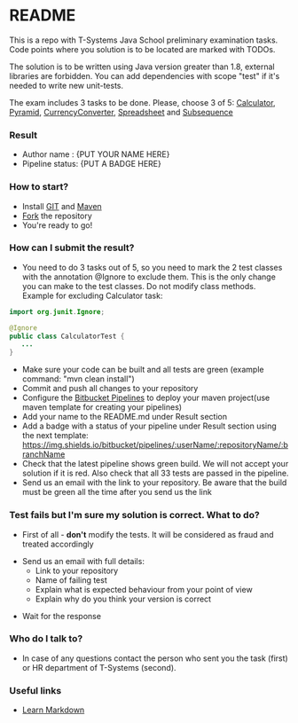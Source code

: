 # README #

This is a repo with T-Systems Java School preliminary examination tasks.
Code points where you solution is to be located are marked with TODOs.

The solution is to be written using Java version greater than 1.8, external libraries are forbidden. 
You can add dependencies with scope "test" if it's needed to write new unit-tests.

The exam includes 3 tasks to be done. Please, choose 3 of 5: [Calculator](/tasks/Calculator.md), [Pyramid](/tasks/Pyramid.md), [CurrencyConverter](/tasks/CurrencyConverter.md), [Spreadsheet](/tasks/Spreadsheet.md) and 
[Subsequence](/tasks/Subsequence.md)

### Result ###

* Author name : {PUT YOUR NAME HERE}
* Pipeline status: {PUT A BADGE HERE}


### How to start?  ###
* Install [GIT](https://git-scm.com/) and [Maven](https://maven.apache.org)
* [Fork](https://confluence.atlassian.com/bitbucket/forking-a-repository-221449527.html) the repository 
* You're ready to go!

### How can I submit the result?  ###

* You need to do 3 tasks out of 5, so you need to mark the 2 test classes with the annotation @Ignore to exclude them. This is the only change you can make to the test classes. Do not modify class methods. Example for excluding Calculator task: 
```java
import org.junit.Ignore;

@Ignore
public class CalculatorTest {
   ...
}
```
* Make sure your code can be built and all tests are green (example command: "mvn clean install")
* Commit and push all changes to your repository
* Configure the [Bitbucket Pipelines](https://support.atlassian.com/bitbucket-cloud/docs/get-started-with-bitbucket-pipelines/) to deploy your maven project(use maven template for creating your pipelines) 
* Add your name to the README.md under Result section
* Add a badge with a status of your pipeline under Result section using the next template: https://img.shields.io/bitbucket/pipelines/:userName/:repositoryName/:branchName
* Check that the latest pipeline shows green build. We will not accept your solution if it is red. Also check that all 33 tests are passed in the pipeline.
* Send us an email with the link to your repository. Be aware that the build must be green all the time after you send us the link

### Test fails but I'm sure my solution is correct. What to do?  ###
* First of all - **don't** modify the tests. It will be considered as fraud and treated accordingly
+ Send us an email with full details:
    * Link to your repository
    * Name of failing test
    * Explain what is expected behaviour from your point of view
    * Explain why do you think your version is correct
* Wait for the response

### Who do I talk to? ###

* In case of any questions contact the person who sent you the task (first) or HR department of T-Systems (second).

### Useful links ###

* [Learn Markdown](https://bitbucket.org/tutorials/markdowndemo)